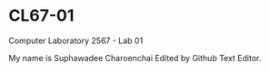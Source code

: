 # CL67-01

Computer Laboratory 2567 - Lab 01

My name is Suphawadee Charoenchai
Edited by Github Text Editor.
